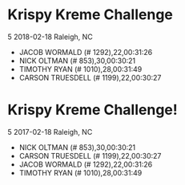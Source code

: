# Krispy Kreme Challenge
5
2018-02-18
Raleigh, NC

* JACOB WORMALD (# 1292),22,00:31:26
* NICK OLTMAN (# 853),30,00:30:21
* TIMOTHY RYAN (# 1010),28,00:31:49
* CARSON TRUESDELL (# 1199),22,00:30:27

# Krispy Kreme Challenge!
5
2017-02-18
Raleigh, NC

* NICK OLTMAN (# 853),30,00:30:21
* CARSON TRUESDELL (# 1199),22,00:30:27
* JACOB WORMALD (# 1292),22,00:31:26
* TIMOTHY RYAN (# 1010),28,00:31:49
